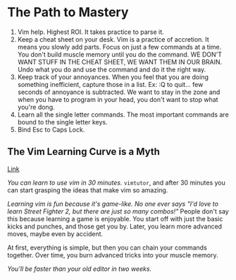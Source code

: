 # The Path to Mastery

1. Vim help. Highest ROI. It takes practice to parse it.
2. Keep a cheat sheet on your desk. Vim is a practice of accretion. It means you slowly add parts. Focus on just a few commands at a time. You don't build muscle memory until you do the command. WE DON'T WANT STUFF IN THE CHEAT SHEET, WE WANT THEM IN OUR BRAIN. Undo what you do and use the command and do it the right way.
3. Keep track of your annoyances. When you feel that you are doing something inefficient, capture those in a list. Ex: :Q to quit... few seconds of annoyance is subtracted. We want to stay in the zone and when you have to program in your head, you don't want to stop what you're dong.
4. Learn all the single letter commands. The most important commands are bound to the single letter keys.
5. Bind Esc to Caps Lock.

## The Vim Learning Curve is a Myth
[Link](http://robots.thoughtbot.com/the-vim-learning-curve-is-a-myth)

*You can learn to use vim in 30 minutes.* `vimtutor`, and after 30 minutes you can start grasping the ideas that make vim so amazing.

*Learning vim is fun because it's game-like.* _No one ever says "I'd love to learn Street Fighter 2, but there are just so many combos!"_ People don't say this because learning a game is enjoyable. You start off with just the basic kicks and punches, and those get you by. Later, you learn more advanced moves, maybe even by accident.

At first, everything is simple, but then you can chain your commands together. Over time, you burn advanced tricks into your muscle memory.

*You'll be faster than your old editor in two weeks.*

